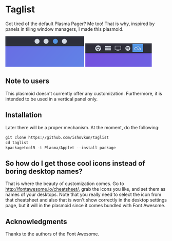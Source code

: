 # Taglist
Got tired of the default Plasma Pager? Me too! That is why, inspired by panels
in tiling window managers, I made this plasmoid.

![Screenshot](Screenshots/Screenshot.png)
![Screenshot](Screenshots/Screenshot1.png)


## Note to users
This plasmoid doesn't currently offer any customization. Furthermore, it
is intended to be used in a vertical panel only.

## Installation
Later there will be a proper mechanism.
At the moment, do the following:
```
git clone https://github.com/ishovkun/taglist
cd taglist
kpackagetool5 -t Plasma/Applet --install package
```

## So how do I get those cool icons instead of boring desktop names?
That is where the beauty of customization comes.
Go to http://fontawesome.io/cheatsheet/, grab the icons you like, and set them
as names of your desktops. Note that you really need to select the icon from
that cheatsheet and also that is won't show correctly in the desktop settings
page, but it will in the plasmoid since it comes bundled with Font Awesome.

## Acknowledgments
Thanks to the authors of the Font Awesome.
